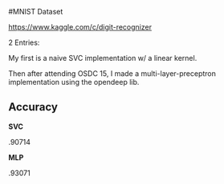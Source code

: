 #MNIST Dataset

https://www.kaggle.com/c/digit-recognizer

2 Entries:

My first is a naive SVC implementation w/ a linear kernel.

Then after attending OSDC 15, I made a multi-layer-preceptron implementation using the opendeep lib.


## Accuracy 

**SVC**

.90714 

**MLP**

.93071

